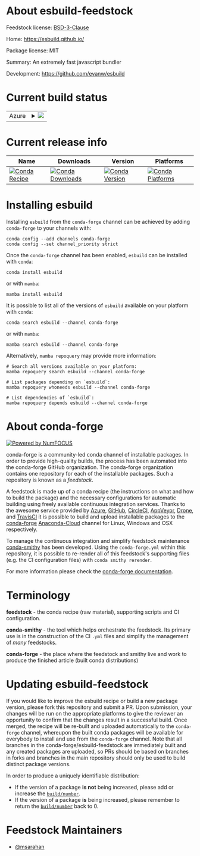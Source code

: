 About esbuild-feedstock
=======================

Feedstock license: [BSD-3-Clause](https://github.com/conda-forge/esbuild-feedstock/blob/main/LICENSE.txt)

Home: https://esbuild.github.io/

Package license: MIT

Summary: An extremely fast javascript bundler

Development: https://github.com/evanw/esbuild

Current build status
====================


<table>
    
  <tr>
    <td>Azure</td>
    <td>
      <details>
        <summary>
          <a href="https://dev.azure.com/conda-forge/feedstock-builds/_build/latest?definitionId=16880&branchName=main">
            <img src="https://dev.azure.com/conda-forge/feedstock-builds/_apis/build/status/esbuild-feedstock?branchName=main">
          </a>
        </summary>
        <table>
          <thead><tr><th>Variant</th><th>Status</th></tr></thead>
          <tbody><tr>
              <td>linux_64</td>
              <td>
                <a href="https://dev.azure.com/conda-forge/feedstock-builds/_build/latest?definitionId=16880&branchName=main">
                  <img src="https://dev.azure.com/conda-forge/feedstock-builds/_apis/build/status/esbuild-feedstock?branchName=main&jobName=linux&configuration=linux%20linux_64_" alt="variant">
                </a>
              </td>
            </tr><tr>
              <td>linux_aarch64</td>
              <td>
                <a href="https://dev.azure.com/conda-forge/feedstock-builds/_build/latest?definitionId=16880&branchName=main">
                  <img src="https://dev.azure.com/conda-forge/feedstock-builds/_apis/build/status/esbuild-feedstock?branchName=main&jobName=linux&configuration=linux%20linux_aarch64_" alt="variant">
                </a>
              </td>
            </tr><tr>
              <td>linux_ppc64le</td>
              <td>
                <a href="https://dev.azure.com/conda-forge/feedstock-builds/_build/latest?definitionId=16880&branchName=main">
                  <img src="https://dev.azure.com/conda-forge/feedstock-builds/_apis/build/status/esbuild-feedstock?branchName=main&jobName=linux&configuration=linux%20linux_ppc64le_" alt="variant">
                </a>
              </td>
            </tr><tr>
              <td>osx_64</td>
              <td>
                <a href="https://dev.azure.com/conda-forge/feedstock-builds/_build/latest?definitionId=16880&branchName=main">
                  <img src="https://dev.azure.com/conda-forge/feedstock-builds/_apis/build/status/esbuild-feedstock?branchName=main&jobName=osx&configuration=osx%20osx_64_" alt="variant">
                </a>
              </td>
            </tr><tr>
              <td>osx_arm64</td>
              <td>
                <a href="https://dev.azure.com/conda-forge/feedstock-builds/_build/latest?definitionId=16880&branchName=main">
                  <img src="https://dev.azure.com/conda-forge/feedstock-builds/_apis/build/status/esbuild-feedstock?branchName=main&jobName=osx&configuration=osx%20osx_arm64_" alt="variant">
                </a>
              </td>
            </tr><tr>
              <td>win_64</td>
              <td>
                <a href="https://dev.azure.com/conda-forge/feedstock-builds/_build/latest?definitionId=16880&branchName=main">
                  <img src="https://dev.azure.com/conda-forge/feedstock-builds/_apis/build/status/esbuild-feedstock?branchName=main&jobName=win&configuration=win%20win_64_" alt="variant">
                </a>
              </td>
            </tr>
          </tbody>
        </table>
      </details>
    </td>
  </tr>
</table>

Current release info
====================

| Name | Downloads | Version | Platforms |
| --- | --- | --- | --- |
| [![Conda Recipe](https://img.shields.io/badge/recipe-esbuild-green.svg)](https://anaconda.org/conda-forge/esbuild) | [![Conda Downloads](https://img.shields.io/conda/dn/conda-forge/esbuild.svg)](https://anaconda.org/conda-forge/esbuild) | [![Conda Version](https://img.shields.io/conda/vn/conda-forge/esbuild.svg)](https://anaconda.org/conda-forge/esbuild) | [![Conda Platforms](https://img.shields.io/conda/pn/conda-forge/esbuild.svg)](https://anaconda.org/conda-forge/esbuild) |

Installing esbuild
==================

Installing `esbuild` from the `conda-forge` channel can be achieved by adding `conda-forge` to your channels with:

```
conda config --add channels conda-forge
conda config --set channel_priority strict
```

Once the `conda-forge` channel has been enabled, `esbuild` can be installed with `conda`:

```
conda install esbuild
```

or with `mamba`:

```
mamba install esbuild
```

It is possible to list all of the versions of `esbuild` available on your platform with `conda`:

```
conda search esbuild --channel conda-forge
```

or with `mamba`:

```
mamba search esbuild --channel conda-forge
```

Alternatively, `mamba repoquery` may provide more information:

```
# Search all versions available on your platform:
mamba repoquery search esbuild --channel conda-forge

# List packages depending on `esbuild`:
mamba repoquery whoneeds esbuild --channel conda-forge

# List dependencies of `esbuild`:
mamba repoquery depends esbuild --channel conda-forge
```


About conda-forge
=================

[![Powered by
NumFOCUS](https://img.shields.io/badge/powered%20by-NumFOCUS-orange.svg?style=flat&colorA=E1523D&colorB=007D8A)](https://numfocus.org)

conda-forge is a community-led conda channel of installable packages.
In order to provide high-quality builds, the process has been automated into the
conda-forge GitHub organization. The conda-forge organization contains one repository
for each of the installable packages. Such a repository is known as a *feedstock*.

A feedstock is made up of a conda recipe (the instructions on what and how to build
the package) and the necessary configurations for automatic building using freely
available continuous integration services. Thanks to the awesome service provided by
[Azure](https://azure.microsoft.com/en-us/services/devops/), [GitHub](https://github.com/),
[CircleCI](https://circleci.com/), [AppVeyor](https://www.appveyor.com/),
[Drone](https://cloud.drone.io/welcome), and [TravisCI](https://travis-ci.com/)
it is possible to build and upload installable packages to the
[conda-forge](https://anaconda.org/conda-forge) [Anaconda-Cloud](https://anaconda.org/)
channel for Linux, Windows and OSX respectively.

To manage the continuous integration and simplify feedstock maintenance
[conda-smithy](https://github.com/conda-forge/conda-smithy) has been developed.
Using the ``conda-forge.yml`` within this repository, it is possible to re-render all of
this feedstock's supporting files (e.g. the CI configuration files) with ``conda smithy rerender``.

For more information please check the [conda-forge documentation](https://conda-forge.org/docs/).

Terminology
===========

**feedstock** - the conda recipe (raw material), supporting scripts and CI configuration.

**conda-smithy** - the tool which helps orchestrate the feedstock.
                   Its primary use is in the construction of the CI ``.yml`` files
                   and simplify the management of *many* feedstocks.

**conda-forge** - the place where the feedstock and smithy live and work to
                  produce the finished article (built conda distributions)


Updating esbuild-feedstock
==========================

If you would like to improve the esbuild recipe or build a new
package version, please fork this repository and submit a PR. Upon submission,
your changes will be run on the appropriate platforms to give the reviewer an
opportunity to confirm that the changes result in a successful build. Once
merged, the recipe will be re-built and uploaded automatically to the
`conda-forge` channel, whereupon the built conda packages will be available for
everybody to install and use from the `conda-forge` channel.
Note that all branches in the conda-forge/esbuild-feedstock are
immediately built and any created packages are uploaded, so PRs should be based
on branches in forks and branches in the main repository should only be used to
build distinct package versions.

In order to produce a uniquely identifiable distribution:
 * If the version of a package **is not** being increased, please add or increase
   the [``build/number``](https://docs.conda.io/projects/conda-build/en/latest/resources/define-metadata.html#build-number-and-string).
 * If the version of a package **is** being increased, please remember to return
   the [``build/number``](https://docs.conda.io/projects/conda-build/en/latest/resources/define-metadata.html#build-number-and-string)
   back to 0.

Feedstock Maintainers
=====================

* [@msarahan](https://github.com/msarahan/)

